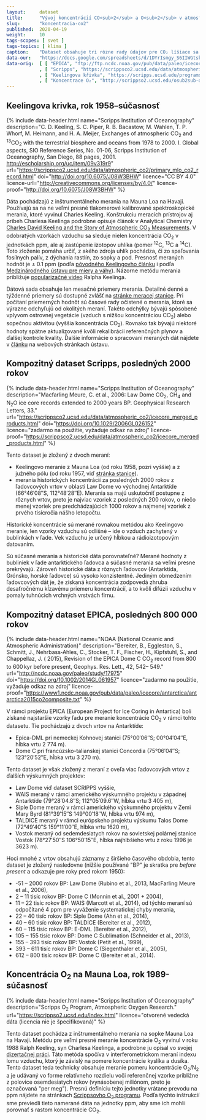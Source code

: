 ```yaml
---
layout:     dataset
title:      "Vývoj koncentrácií CO<sub>2</sub> a O<sub>2</sub> v atmosfére"
slug:       "koncentracia-co2"
published:  2020-04-19
weight:     10
tags-scopes: [ svet ]
tags-topics: [ klima ]
caption:    "Dataset obsahuje tri rôzne rady údajov pre CO₂ líšiace sa časovým rozsahom, zdrojom dát i metodikou a jeden dátový rad pre koncentráciu O₂. Koncentrácie CO₂ sú uvedené v jednotkách ppm."
data-our:   "https://docs.google.com/spreadsheets/d/1DYrIsmgy_S6IIWGtsk55Jor6zSDrf6-qT8Og9n7oDoU/edit?usp=sharing"
data-orig:	[ [ "EPICA", "ftp://ftp.ncdc.noaa.gov/pub/data/paleo/icecore/antarctica/epica_domec/edc-co2-2008.xls" ]
            , [ "Scripps", "https://scrippsco2.ucsd.edu/data/atmospheric_co2/icecore_merged_products" ]
            , [ "Keelingova křivka", "https://scripps.ucsd.edu/programs/keelingcurve/" ] 
            , [ "Koncentrace O₂", "http://scrippso2.ucsd.edu/osub2sub-data.html"]]
---
```


<div class="section"><div class="container" markdown="1">

## Keelingova krivka, rok 1958–súčasnosť

{% include data-header.html
    name="Scripps Institution of Oceanography"
    description="C. D. Keeling, S. C. Piper, R. B. Bacastow, M. Wahlen, T. P. Whorf, M. Heimann, and H. A. Meijer, Exchanges of atmospheric CO<sub>2</sub> and <sup>13</sup>CO<sub>2</sub> with the terrestrial biosphere and oceans from 1978 to 2000. I. Global aspects, SIO Reference Series, No. 01-06, Scripps Institution of Oceanography, San Diego, 88 pages, 2001. http://escholarship.org/uc/item/09v319r9"
    url="https://scrippsco2.ucsd.edu/data/atmospheric_co2/primary_mlo_co2_record.html"
    doi="http://doi.org/10.6075/J08W3BHW"
    licence="CC BY 4.0"
    licence-url="http://creativecommons.org/licenses/by/4.0/"
    licence-proof="http://doi.org/10.6075/J08W3BHW"
%}

Dáta pochádzajú z inštrumentálneho merania na Mauna Loa na Havaji. Používajú sa na ne veľmi presné tlakomerové kalibrované spektroskopické merania, ktoré vyvinul Charles Keeling. Konštrukciu meracích prístrojov aj príbeh Charlesa Keelinga podrobne opisuje článok v Analytical Chemistry [Charles David Keeling and the Story of Atmospheric CO<sub>2</sub> Measurements](https://pubs.acs.org/doi/full/10.1021/ac1001492). V odobratých vzorkách vzduchu sa sleduje nielen koncentrácia CO<sub>2</sub> v jednotkách <glossary id='ppm'>ppm</glossary>, ale aj zastúpenie izotopov uhlíka (pomer <sup>12</sup>C, <sup>13</sup>C a <sup>14</sup>C). Toto zloženie pomáha určiť, z akého zdroja uhlík pochádza, či zo spaľovania fosílnych palív, z dýchania rastlín, zo sopky a pod. Presnosť meraných hodnôt je ± 0.1 ppm (podľa [pôvodného Keelingovho článku](https://scrippsco2.ucsd.edu/assets/publications/keeling_tellus_1960.pdf) i podľa [Medzinárodného ústavu pre miery a váhy](https://www.bipm.org/utils/common/pdf/chemistry/GAS2015_poster_CO2.pdf)). Názorne metódu merania približuje [popularizačné video](https://scripps.ucsd.edu/programs/keelingcurve/2018/04/12/video/) Ralpha Keelinga.

Dátová sada obsahuje len mesačné priemery merania. Detailné denné a týždenné priemery sú dostupné zvlášť na [stránke meracej stanice](https://scrippsco2.ucsd.edu/data/atmospheric_co2/mlo.html). Pri počítaní priemerných hodnôt sú časové rady očistené o merania, ktoré sa výrazne odchyľujú od okolitých meraní. Takéto odchýlky bývajú spôsobené vplyvom ostrovnej vegetácie (vzduch s nižšou koncentráciou  CO<sub>2</sub>) alebo sopečnou aktivitou (vyššia koncentrácia  CO<sub>2</sub>). Rovnako tak bývajú niektoré hodnoty spätne aktualizované kvôli rekalibrácii referenčných plynov a ďalšej kontrole kvality. Ďalšie informácie o spracovaní meraných dát nájdete v [článku](https://scripps.ucsd.edu/programs/keelingcurve/2014/07/28/how-is-co2-data-processed/) na webových stránkach ústavu.

</div></div>
<div class="section"><div class="container" markdown="1">

## Kompozitný dataset Scripps, posledných 2000 rokov

{% include data-header.html
    name="Scripps Institution of Oceanography"
    description="Macfarling Meure, C. et al., 2006: Law Dome CO<sub>2</sub>, CH<sub>4</sub> and N<sub>2</sub>O ice core records extended to 2000 years BP. Geophysical Research Letters, 33."
    url="https://scrippsco2.ucsd.edu/data/atmospheric_co2/icecore_merged_products.html"
    doi="https://doi.org/10.1029/2006GL026152"
    licence="zadarmo na použitie, vyžaduje odkaz na zdroj"
    licence-proof="https://scrippsco2.ucsd.edu/data/atmospheric_co2/icecore_merged_products.html"
%}

Tento dataset je zložený z dvoch meraní:

* Keelingovo meranie z Mauna Loa (od roku 1958, pozri vyššie) a z južného pólu (od roku 1957, viď [stránka stanice](https://scrippsco2.ucsd.edu/data/atmospheric_co2/spo.html)).
* merania historických koncentrácií za posledných 2000 rokov z ľadovcových vrtov v oblasti Law Dome vo východnej Antarktíde (66°46′08″S, 112°48′28″E). Merania sa majú uskutočniť postupne z rôznych vrtov, preto je najviac vzoriek z posledných 200 rokov, o niečo menej vzoriek pre predchádzajúcich 1000 rokov a najmenej vzoriek z prvého tisícročia nášho letopočtu.

Historické koncentrácie sú merané rovnakou metódou ako Keelingovo meranie, len vzorky vzduchu sú odlišné –⁠ ide o vzduch zachytený v bublinkách v ľade. Vek vzduchu je určený hĺbkou a rádioizotopovým datovaním.

Sú súčasné merania a historické dáta porovnateľné? Merané hodnoty z bubliniek v ľade antarktického ľadovca a súčasné merania sa veľmi presne prekrývajú. Zároveň historické dáta z rôznych ľadovcov (Antarktída, Grónsko, horské ľadovce) sú vysoko konzistentné. Jediným obmedzením ľadovcových dát je, že získaná koncentrácia zodpovedá zhruba desaťročnému kĺzavému priemeru koncentrácií, a to kvôli difúzii vzduchu v pomaly tuhnúcich vrchných vrstvách firnu.

</div></div>
<div class="section"><div class="container" markdown="1">

## Kompozitný dataset EPICA, posledných 800 000 rokov

{% include data-header.html
    name="NOAA (National Oceanic and Atmospheric Administration)"
    description="Bereiter, B., Eggleston, S., Schmitt, J., Nehrbass‐Ahles, C., Stocker, T. F., Fischer, H., Kipfstuhl, S., and Chappellaz, J. ( 2015), Revision of the EPICA Dome C CO<sub>2</sub> record from 800 to 600 kyr before present, Geophys. Res. Lett., 42, 542– 549."
    url="http://ncdc.noaa.gov/paleo/study/17975"
    doi="https://doi.org/10.1002/2014GL061957"
    licence="zadarmo na použitie, vyžaduje odkaz na zdroj"
    licence-proof="https://www1.ncdc.noaa.gov/pub/data/paleo/icecore/antarctica/antarctica2015co2composite.txt"
%}

V rámci projektu EPICA (European Project for Ice Coring in Antartica) boli získané najstaršie vzorky ľadu pre meranie koncentrácie CO<sub>2</sub> v rámci tohto datasetu. Tie pochádzajú z dvoch vrtov na Antarktíde:

* Epica-DML pri nemeckej Kohnovej stanici (75°00′06″S; 00°04′04″E, hĺbka vrtu 2 774 m).
* Dome C pri francúzsko-talianskej stanici Concordia (75°06′04″S; 123°20′52″E, hĺbka vrtu 3 270 m).

Tento dataset je však zložený z meraní z oveľa viac ľadovcových vrtov z ďalších výskumných projektov:

* Law Dome viď dataset SCRIPPS vyššie,
* WAIS meraný v rámci amerického výskumného projektu v západnej Antarktíde (79°28′04.8″S; 112°05′09.6″W, hĺbka vrtu 3 405 m),
* Siple Dome meraný v rámci amerického výskumného projektu v Zemi Mary Byrd (81°39′15″S 149°00′18″W, hĺbka vrtu 974 m),
* TALDICE meraný v rámci európskeho projektu výskumu Talos Dome (72°49′40″S 159°11′00″E, hĺbka vrtu 1620 m),
* Vostok meraný od sedemdesiatych rokov na sovietskej polárnej stanice Vostok (78°27′50″S 106°50′15″E, hĺbka najhlbšieho vrtu z roku 1996 je 3623 m).

Hoci mnohé z vrtov obsahujú záznamy z širšieho časového obdobia, tento dataset je zložený nasledovne (nižšie používané "BP" je skratka pre *before present* a odkazuje pre roky pred rokom 1950):

* -51 – 2000 rokov BP: Law Dome (Rubino et al., 2013, MacFarling Meure et al., 2006),
* 2 – 11 tisíc rokov BP: Dome C (Monnin et al., 2001 + 2004),
* 11 – 22 tisíc rokov BP: WAIS (Marcott et al., 2014), od týchto meraní sú odpočítané 4 ppm pre vyváženie systematickej chyby merania,
* 22 – 40 tisíc rokov BP: Siple Dome (Ahn et al., 2014),
* 40 – 60 tisíc rokov BP: TALDICE (Bereiter et al., 2012),
* 60 – 115 tisíc rokov BP: E-DML (Bereiter et al., 2012),
* 105 – 155 tisíc rokov BP: Dome C Sublimation (Schneider et al., 2013),
* 155 – 393 tisíc rokov BP: Vostok (Petit et al., 1999),
* 393 – 611 tisíc rokov BP: Dome C (Siegenthaler et al., 2005),
* 612 – 800 tisíc rokov BP: Dome C (Bereiter et al., 2014).

</div></div>
<div class="section"><div class="container" markdown="1">

## Koncentrácia O<sub>2</sub> na Mauna Loa, rok 1989-súčasnosť

{% include data-header.html
    name="Scripps Institution of Oceanography"
    description="Scripps O<sub>2</sub> Program, Atmospheric Oxygen Research."
    url="https://scrippso2.ucsd.edu/index.html"
    licence="otvorené vedecká dáta (licencia nie je špecifikovaná)"
%}

Tento dataset pochádza z inštrumentálneho merania na sopke Mauna Loa na Havaji. Metódu pre veľmi presné meranie koncentrácie O<sub>2</sub> vyvinul v roku 1988 Ralph Keeling, syn Charlesa Keelinga, a podrobne ju opísal vo svojej [dizertačnej práci](http://bluemoon.ucsd.edu/publications/ralph/34_PhDthesis.pdf). Táto metóda spočíva v interferometrickom meraní indexu lomu vzduchu, ktorý je závislý na pomere koncentrácie kyslíka a dusíka. Tento dataset teda technicky obsahuje meranie pomeru koncentrácie O<sub>2</sub>/N<sub>2</sub> a je udávaný vo forme relatívneho rozdielu voči referenčnej vzorke približne z polovice osemdesiatych rokov (vynásobenej miliónom, preto je označovaná "per meg"). Presnú definíciu tejto jednotky vrátane prevodu na ppm nájdete na stránkach [Scrippsovho O<sub>2</sub> programu](http://scrippso2.ucsd.edu/units-and-terms.html). Podľa týchto inštrukcií sme previedli tieto namerané dáta na jednotky ppm, aby sme ich mohli porovnať s rastom koncentrácie CO<sub>2</sub>.

</div></div>
